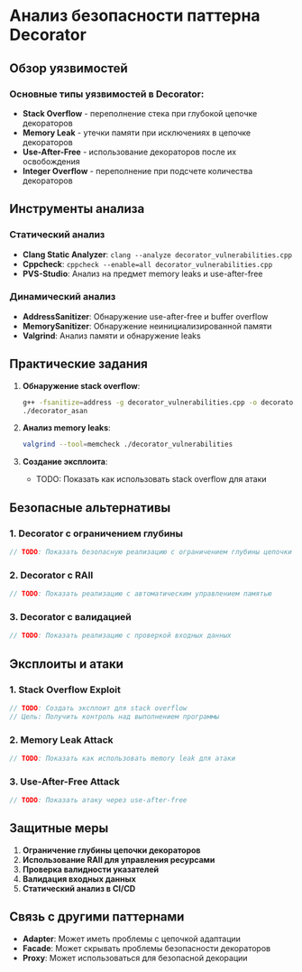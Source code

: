 ﻿# Анализ безопасности паттерна Decorator

## Обзор уязвимостей

### Основные типы уязвимостей в Decorator:
- **Stack Overflow** - переполнение стека при глубокой цепочке декораторов
- **Memory Leak** - утечки памяти при исключениях в цепочке декораторов
- **Use-After-Free** - использование декораторов после их освобождения
- **Integer Overflow** - переполнение при подсчете количества декораторов

## Инструменты анализа

### Статический анализ
- **Clang Static Analyzer**: `clang --analyze decorator_vulnerabilities.cpp`
- **Cppcheck**: `cppcheck --enable=all decorator_vulnerabilities.cpp`
- **PVS-Studio**: Анализ на предмет memory leaks и use-after-free

### Динамический анализ
- **AddressSanitizer**: Обнаружение use-after-free и buffer overflow
- **MemorySanitizer**: Обнаружение неинициализированной памяти
- **Valgrind**: Анализ памяти и обнаружение leaks

## Практические задания

1. **Обнаружение stack overflow**:
   ```bash
   g++ -fsanitize=address -g decorator_vulnerabilities.cpp -o decorator_asan
   ./decorator_asan
   ```

2. **Анализ memory leaks**:
   ```bash
   valgrind --tool=memcheck ./decorator_vulnerabilities
   ```

3. **Создание эксплоита**:
   - TODO: Показать как использовать stack overflow для атаки

## Безопасные альтернативы

### 1. Decorator с ограничением глубины
```cpp
// TODO: Показать безопасную реализацию с ограничением глубины цепочки
```

### 2. Decorator с RAII
```cpp
// TODO: Показать реализацию с автоматическим управлением памятью
```

### 3. Decorator с валидацией
```cpp
// TODO: Показать реализацию с проверкой входных данных
```

## Эксплоиты и атаки

### 1. Stack Overflow Exploit
```cpp
// TODO: Создать эксплоит для stack overflow
// Цель: Получить контроль над выполнением программы
```

### 2. Memory Leak Attack
```cpp
// TODO: Показать как использовать memory leak для атаки
```

### 3. Use-After-Free Attack
```cpp
// TODO: Показать атаку через use-after-free
```

## Защитные меры

1. **Ограничение глубины цепочки декораторов**
2. **Использование RAII для управления ресурсами**
3. **Проверка валидности указателей**
4. **Валидация входных данных**
5. **Статический анализ в CI/CD**

## Связь с другими паттернами

- **Adapter**: Может иметь проблемы с цепочкой адаптации
- **Facade**: Может скрывать проблемы безопасности декораторов
- **Proxy**: Может использоваться для безопасной декорации